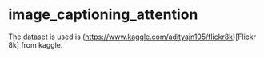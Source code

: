 # image_captioning_attention

The dataset is used is  (https://www.kaggle.com/adityajn105/flickr8k)[Flickr 8k] from kaggle.

